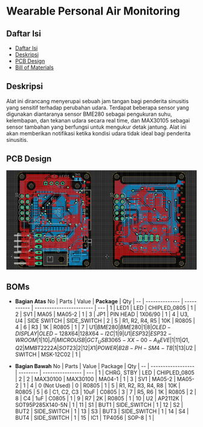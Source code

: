 
# Wearable Personal Air Monitoring

## Daftar Isi

 - [Daftar Isi](#Daftar-isi)  
 - [Deskripsi](#Deskripsi) 
 - [PCB Design](#PCB-Design) 
 - [Bill of Materials](#PCB-Design) 
## Deskripsi

Alat ini dirancang menyerupai sebuah jam tangan bagi penderita sinusitis yang sensitif terhadap perubahan udara. Terdapat beberapa sensor yang digunakan diantaranya  sensor BME280 sebagai pengukuran suhu, kelembapan, dan tekanan udara secara real time, dan MAX30105 sebagai sensor tambahan yang berfungsi untuk mengukur detak jantung. Alat ini akan memberikan notifikasi ketika kondisi udara tidak ideal bagi penderita sinusitis.

## PCB Design

![PCB Design](https://raw.githubusercontent.com/hendrafauzii/Wearable-Personal-Air-Monitoring/master/Images/layout_board.png)

## BOMs
- **Bagian Atas**
No | Parts          | Value       | **Package**              | Qty |
-- | -------------- | ----------- | ------------------------ | --- |
1  | LED1           | LED         | CHIPLED_0805             |  1  |
2  | SV1	           | MA05        | MA05-2	                  |  1  |
3  | JP1            | PIN HEAD    | 1X06/90                  |  1  |
4  | U$3, U$4       | SIDE SWITCH | SIDE_SWITCH              |  2  |
5  | R1, R2, R4, R5 | 10K	        | R0805                    |  4  |
6  | R3	            | 1K	         | R0805                    |  1  |
7  | U$1	           | BME280	     | BME280                   |	 1  |
8  | OLED-DISPLAY   | OLED-128X64 | 128X64-I2C               |	 1  |
9  | U1	            | ESP32	      | ESP32-WROOM              |  1  |
10 | J1	            | MICRO USB	  | GCT_USB3065-XX-00-A_REVE |  1  |
11 | Q1, Q2	        | MMBT2222A	  | SOT23                    |  2  |
12 | X1	            | POWER       | B2B-PH-SM4-TB            |  1  |
13 | U$2	           | SWITCH	     | MSK-12C02                |  1  |

- **Bagian Bawah**
No | Parts              | Value    | Package          | Qty |
-- | ------------------ | -------- | ---------------- | ---     |
1  | CHRG, STBY	        | LED      | CHIPLED_0805     |	 2  |
2  | MAX30100	          | MAX30100 |	MA04-1           |	 1  |
3  | SV1                | MA05-2   |	MA05-2           |	 1  |
4  | 0 (Not Used)       | 0        |	R0805            |	 1  |
5  | R1, R2, R3, R4, R8 | 10K      |	R0805            |	 5  |
6  | C1, C2, C3         | 10uF     |	C0805            |  3  |
7  | R5, R6             | 1K       |	R0805            |  2  |
8  | C4                 | 1uF      |	C0805            |  1  |
9  | R7                 | 2K       |	R0805            |  1  |
10 | U2                 | AP2112K  |	SOT95P285X140-5N |  1  |
11 | S1                 |	BUT1     |	SIDE_SWITCH      |  1  |
12 | S2                 |	BUT2     |	SIDE_SWITCH	     |  1  |
13 | S3                 |	BUT3     |	SIDE_SWITCH	     |  1  |
14 | S4                 |	BUT4     |	SIDE_SWITCH	     |  1  |
15 | IC1                |	TP4056   |	SOP-8	           |  1  |

